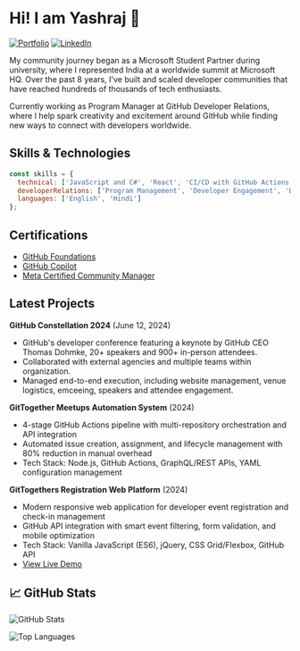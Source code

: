 # Hi! I am Yashraj 👋

<div align="left">
  
[![Portfolio](https://img.shields.io/badge/🌐_Visit_Portfolio-Live-brightgreen?style=for-the-badge)](https://yashrajnayak.dev)
[![LinkedIn](https://img.shields.io/badge/LinkedIn-Profile-0077B5?style=for-the-badge&logo=linkedin)](https://www.linkedin.com/in/yashrajnayak/)

</div>

My community journey began as a Microsoft Student Partner during university, where I represented India at a worldwide summit at Microsoft HQ. Over the past 8 years, I've built and scaled developer communities that have reached hundreds of thousands of tech enthusiasts.

Currently working as Program Manager at GitHub Developer Relations, where I help spark creativity and excitement around GitHub while finding new ways to connect with developers worldwide.

## Skills & Technologies

```javascript
const skills = {
  technical: ['JavaScript and C#', 'React', 'CI/CD with GitHub Actions', 'Microsoft Azure', 'Technical Presentations'],
  developerRelations: ['Program Management', 'Developer Engagement', 'Developer Advocacy', 'User Research and Feedback', 'Community Building'],
  languages: ['English', 'Hindi']
};
```

## Certifications
- [GitHub Foundations](https://www.credly.com/badges/7754da79-07d9-4abe-9f9e-e0c9a84a34b4/)
- [GitHub Copilot](https://www.credly.com/badges/370d77b0-13a0-45a7-92ae-3326f64786be/)
- [Meta Certified Community Manager](https://www.credly.com/badges/9f1fd9c1-3469-47d0-ad43-2647f638d622/)

## Latest Projects

**GitHub Constellation 2024** (June 12, 2024)
- GitHub's developer conference featuring a keynote by GitHub CEO Thomas Dohmke, 20+ speakers and 900+ in-person attendees.
- Collaborated with external agencies and multiple teams within organization.
- Managed end-to-end execution, including website management, venue logistics, emceeing, speakers and attendee engagement.

**GitTogether Meetups Automation System** (2024)
- 4-stage GitHub Actions pipeline with multi-repository orchestration and API integration
- Automated issue creation, assignment, and lifecycle management with 80% reduction in manual overhead
- Tech Stack: Node.js, GitHub Actions, GraphQL/REST APIs, YAML configuration management

**GitTogethers Registration Web Platform** (2024)
- Modern responsive web application for developer event registration and check-in management
- GitHub API integration with smart event filtering, form validation, and mobile optimization
- Tech Stack: Vanilla JavaScript (ES6), jQuery, CSS Grid/Flexbox, GitHub API
- [View Live Demo](https://gittogethers.github.io/)

## 📈 GitHub Stats

<div align="left">

![GitHub Stats](https://github-readme-stats.vercel.app/api?username=yashrajnayak&theme=dark&hide_border=true&include_all_commits=true&count_private=true)

![Top Languages](https://github-readme-stats.vercel.app/api/top-langs/?username=yashrajnayak&theme=dark&hide_border=true&include_all_commits=true&count_private=true&layout=compact)

</div>
